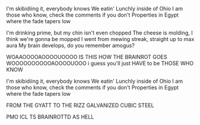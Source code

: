 I'm skibidiing it, everybody knows
We eatin' Lunchly inside of Ohio
I am those who know, check the comments if you don't
Properties in Egypt where the fade tapers low

I'm drinking prime, but my chin isn't even chopped
The cheese is molding, I think we're gonna be mopped
I went from mewing streak, straight up to max aura
My brain develops, do you remember amogus?

WOAAOOOOAOOOOUOOOO
IS THIS HOW THE BRAINROT GOES
WOOOOOOOOOOAOOOOUOOO
i guess you'll just HAVE to be THOSE WHO KNOW

I'm skibidiing it, everybody knows
We eatin' Lunchly inside of Ohio
I am those who know, check the comments if you don't
Properties in Egypt where the fade tapers low

FROM THE GYATT
TO THE RIZZ
GALVANIZED
CUBIC STEEL

PMO ICL TS BRAINROTTD AS HELL